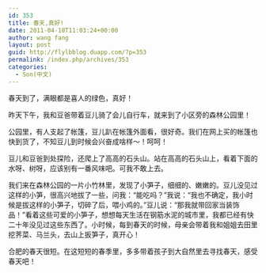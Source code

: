 ```yaml
---
id: 353
title: 春天,真好!
date: 2011-04-18T11:03:24+00:00
author: wang fang
layout: post
guid: http://flylbblog.duapp.com/?p=353
permalink: /index.php/archives/353
categories:
  - Son(中文)
---
```

春天到了，满眼都是喜人的绿色，真好！

昨天下午，我和豆爸带着豆儿骑了会儿自行车，就来到了小区旁的森林公园里！

公园里，有人支起了帐篷，豆儿趴在帐篷外面看，很好奇。我们在网上买的帐篷也快到货了，不知豆儿到时候会兴奋成啥样～！呵呵！

豆儿和豆爸到处探险，还爬上了高高的石头山。站在高高的石头山上，看着下面的水呀、树呀，应该别有一番风味吧。可我不敢上去。

我们来在森林公园的一片小竹林里，发现了小笋子，细细的、嫩嫩的。豆儿没见过这样的小笋，很高兴地拔了一些，问我：“能吃吗？”我说：“我也不确定，我小时候是拔这样的小笋子，切碎了后，喂小鸡的。”豆儿说：“那我就带回家当装饰品！”看着这些可爱的小笋子，想想每天生活在钢筋水泥的城市里，我都已经有快二十年没见过这些东西了。小时候，每到春天的时候，母亲会带着我和姐姐去田里挖荠菜、马兰头，去山上扳笋子，真开心！

合肥的春天很短。在这短短的春季里，多多带着孩子到大自然里去寻找春天，感受春天吧！